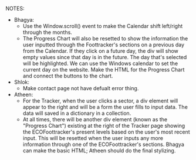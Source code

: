 NOTES:
- Bhagya:
    - Use the Window.scroll() event to make the Calendar shift left/right through the months.
    - The Progress Chart will also be resetted to show the information the user inputted through the Foottracker's sections on a previous day from the Calendar. If they click on a future day, the div will show empty values since that day is in the future. The day that's selected will be highlighted. We can use the Windows calendar to set the current day on the website. Make the HTML for the Progress Chart and connect the buttons to the chart.
- Shlok:
    - Make contact page not have defualt error thing.
- Atheen:
    - For the Tracker, when the user clicks a sector, a div element will appear to the right and will be a form the user fills to input data. The data will saved in a dictionary in a collection.
    - At all times, there will be another div element (known as the "Progress Chart") existing at the right of the Tracker page showing the ECOFoottracker's present levels based on the user's most recent input. This will be resetted when the user inputs any more information through one of the ECOFoottracker's sections. Bhagya can make the basic HTML; Atheen should do the final stylizing.